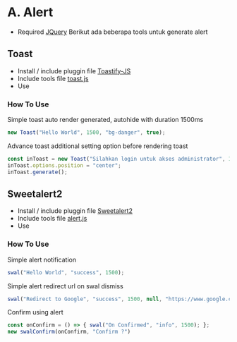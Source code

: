 # A. Alert
- Required [JQuery](https://cdnjs.cloudflare.com/ajax/libs/jquery/3.7.1/jquery.min.js)
Berikut ada beberapa tools untuk generate alert

## Toast
- Install / include pluggin file [Toastify-JS](https://github.com/apvarun/toastify-js/blob/master/README.md)
- Include tools file [toast.js](alert/toast.js)
- Use

### How To Use
Simple toast auto render generated, autohide with duration 1500ms
```js
new Toast("Hello World", 1500, "bg-danger", true);
```

Advance toast additional setting option before rendering toast
```js
const inToast = new Toast("Silahkan login untuk akses administrator", 1500, "bg-primary", false, false);
inToast.options.position = "center";
inToast.generate();
```


## Sweetalert2
- Install / include pluggin file [Sweetalert2](https://sweetalert2.github.io/)
- Include tools file [alert.js](alert/alert.js)
- Use

### How To Use
Simple alert notification
```js
swal("Hello World", "success", 1500);
```

Simple alert redirect url on swal dismiss
```js
swal("Redirect to Google", "success", 1500, null, "https://www.google.com/");
```

Confirm using alert
```js
const onConfirm = () => { swal("On Confirmed", "info", 1500); };
new swalConfirm(onConfirm, "Confirm ?")
```

